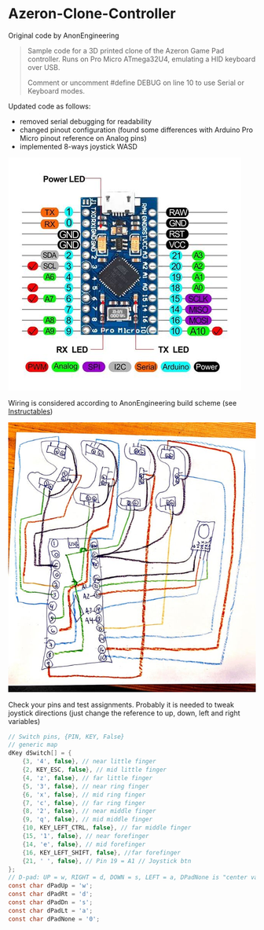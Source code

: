# Azeron-Clone-Controller

Original code by AnonEngineering
> Sample code for a 3D printed clone of the Azeron Game Pad controller. Runs on Pro Micro  ATmega32U4, emulating a HID keyboard over USB.
>
> Comment or uncomment #define DEBUG on line 10 to use Serial or Keyboard modes.

Updated code as follows:
* removed serial debugging for readability
* changed pinout configuration (found some differences with Arduino Pro Micro pinout reference on Analog pins)
* implemented 8-ways joystick WASD

![arduino pro micro pinout](arduinoPinout.jpg)

Wiring is considered according to AnonEngineering build scheme (see [Instructables](https://www.instructables.com/Azeron-Game-Pad-DIY-Under-35/))

![wiring diagram](wiringdiagram.jpg)

Check your pins and test assignments. Probably it is needed to tweak joystick directions (just change the reference to up, down, left and right variables)

```C
// Switch pins, {PIN, KEY, False}
// generic map
dKey dSwitch[] = {
    {3, '4', false}, // near little finger
    {2, KEY_ESC, false}, // mid little finger
    {4, 'z', false}, // far little finger
    {5, '3', false}, // near ring finger
    {6, 'x', false}, // mid ring finger
    {7, 'c', false}, // far ring finger
    {8, '2', false}, // near middle finger
    {9, 'q', false}, // mid middle finger
    {10, KEY_LEFT_CTRL, false}, // far middle finger
    {15, '1', false}, // near forefinger
    {14, 'e', false}, // mid forefinger
    {16, KEY_LEFT_SHIFT, false}, //far forefinger
    {21, ' ', false}, // Pin 19 = A1 // Joystick btn
};
// D-pad: UP = w, RIGHT = d, DOWN = s, LEFT = a, DPadNone is "center value"
const char dPadUp = 'w';
const char dPadRt = 'd';
const char dPadDn = 's';
const char dPadLt = 'a';
const char dPadNone = '0';
```
